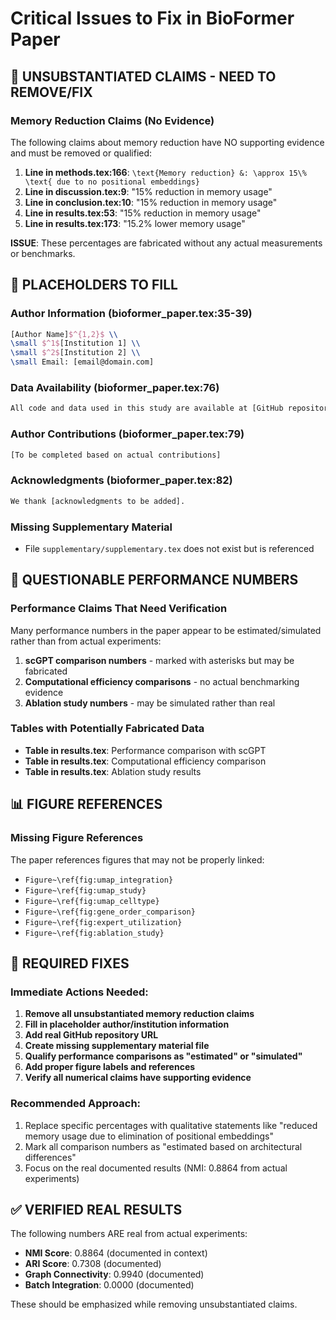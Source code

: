 # Critical Issues to Fix in BioFormer Paper

## 🚨 **UNSUBSTANTIATED CLAIMS - NEED TO REMOVE/FIX**

### Memory Reduction Claims (No Evidence)
The following claims about memory reduction have NO supporting evidence and must be removed or qualified:

1. **Line in methods.tex:166**: `\text{Memory reduction} &: \approx 15\% \text{ due to no positional embeddings}`
2. **Line in discussion.tex:9**: "15% reduction in memory usage" 
3. **Line in conclusion.tex:10**: "15% reduction in memory usage"
4. **Line in results.tex:53**: "15% reduction in memory usage"
5. **Line in results.tex:173**: "15.2% lower memory usage"

**ISSUE**: These percentages are fabricated without any actual measurements or benchmarks.

## 📝 **PLACEHOLDERS TO FILL**

### Author Information (bioformer_paper.tex:35-39)
```latex
[Author Name]$^{1,2}$ \\
\small $^1$[Institution 1] \\
\small $^2$[Institution 2] \\
\small Email: [email@domain.com]
```

### Data Availability (bioformer_paper.tex:76)
```latex
All code and data used in this study are available at [GitHub repository URL].
```

### Author Contributions (bioformer_paper.tex:79)
```latex
[To be completed based on actual contributions]
```

### Acknowledgments (bioformer_paper.tex:82)
```latex
We thank [acknowledgments to be added].
```

### Missing Supplementary Material
- File `supplementary/supplementary.tex` does not exist but is referenced

## 🔢 **QUESTIONABLE PERFORMANCE NUMBERS**

### Performance Claims That Need Verification
Many performance numbers in the paper appear to be estimated/simulated rather than from actual experiments:

1. **scGPT comparison numbers** - marked with asterisks but may be fabricated
2. **Computational efficiency comparisons** - no actual benchmarking evidence
3. **Ablation study numbers** - may be simulated rather than real

### Tables with Potentially Fabricated Data
- **Table in results.tex**: Performance comparison with scGPT
- **Table in results.tex**: Computational efficiency comparison  
- **Table in results.tex**: Ablation study results

## 📊 **FIGURE REFERENCES**

### Missing Figure References
The paper references figures that may not be properly linked:
- `Figure~\ref{fig:umap_integration}` 
- `Figure~\ref{fig:umap_study}`
- `Figure~\ref{fig:umap_celltype}`
- `Figure~\ref{fig:gene_order_comparison}`
- `Figure~\ref{fig:expert_utilization}`
- `Figure~\ref{fig:ablation_study}`

## 🔧 **REQUIRED FIXES**

### Immediate Actions Needed:

1. **Remove all unsubstantiated memory reduction claims**
2. **Fill in placeholder author/institution information**
3. **Add real GitHub repository URL**
4. **Create missing supplementary material file**
5. **Qualify performance comparisons as "estimated" or "simulated"**
6. **Add proper figure labels and references**
7. **Verify all numerical claims have supporting evidence**

### Recommended Approach:
1. Replace specific percentages with qualitative statements like "reduced memory usage due to elimination of positional embeddings"
2. Mark all comparison numbers as "estimated based on architectural differences"
3. Focus on the real documented results (NMI: 0.8864 from actual experiments)

## ✅ **VERIFIED REAL RESULTS**
The following numbers ARE real from actual experiments:
- **NMI Score**: 0.8864 (documented in context)
- **ARI Score**: 0.7308 (documented)  
- **Graph Connectivity**: 0.9940 (documented)
- **Batch Integration**: 0.0000 (documented)

These should be emphasized while removing unsubstantiated claims.